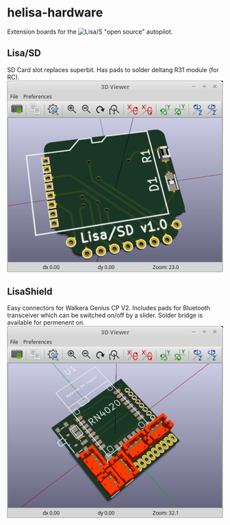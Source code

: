 # helisa-hardware
Extension boards for the ![Lisa/S](http://1bitsquared.com/products/lisa-s) "open source" autopilot.

## Lisa/SD
SD Card slot replaces superbit. Has pads to solder deltang R31 module (for RC).
![lisaSD](lisaSD/lisaSD3D.png)

## LisaShield
Easy connectors for Walkera Genius CP V2. Includes pads for Bluetooth transceiver which can be switched on/off by a slider. Solder bridge is available for permenent on.
![LisaShield](LisaShield/LisaShield3D.png)
